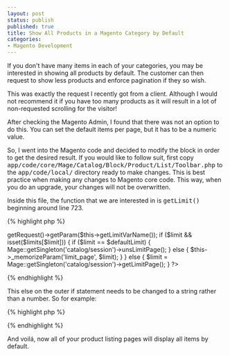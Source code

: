 ```yaml
---
layout: post
status: publish
published: true
title: Show All Products in a Magento Category by Default
categories:
- Magento Development
---
```

If you don't have many items in each of your categories, you may be interested in showing all products by default.   The customer can then request to show less products and enforce pagination if they so wish.

This was exactly the request I recently got from a client.  Although I would not recommend it if you have too many products as it will result in a lot of non-requested scrolling for the visitor!

After checking the Magento Admin, I found that there was not an option to do this.  You can set the default items per page, but it has to be a numeric value.

So, I went into the Magento code and decided to modify the block in order to get the desired result.  If you would like to follow suit, first copy <tt>app/code/core/Mage/Catalog/Block/Product/List/Toolbar.php</tt> to the <tt>app/code/local/</tt> directory ready to make changes.  This is best practice when making any changes to Magento core code.  This way, when you do an upgrade, your changes will not be overwritten.

Inside this file, the function that we are interested in is <tt>getLimit()</tt> beginning around line 723.

{% highlight php %}
<?php
$limit = $this->getRequest()->getParam($this->getLimitVarName());
if ($limit && isset($limits[$limit])) {
    if ($limit == $defaultLimit) {
        Mage::getSingleton('catalog/session')->unsLimitPage();
    } else {
        $this->_memorizeParam('limit_page', $limit);
    }   
} else {
    $limit = Mage::getSingleton('catalog/session')->getLimitPage();
}
?>
{% endhighlight %}

This else on the outer if statement needs to be changed to a string rather than a number.  So for example:

{% highlight php %}
<?php
...
} else {
    $limit = 'all';
}   
?>
{% endhighlight %}

And voilá, now all of your product listing pages will display all items by default.
